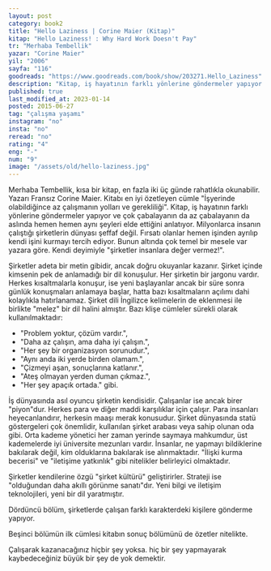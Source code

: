 ```yaml
---
layout: post  
category: book2  
title: "Hello Laziness | Corine Maier (Kitap)"  
kitap: "Hello Laziness! : Why Hard Work Doesn't Pay"  
tr: "Merhaba Tembellik"  
yazar: "Corine Maier"  
yil: "2006"  
sayfa: "116"  
goodreads: "https://www.goodreads.com/book/show/203271.Hello_Laziness"
description: "Kitap, iş hayatının farklı yönlerine göndermeler yapıyor ve çok çabalayanın da az çabalayanın da aslında hemen hemen aynı şeyleri elde ettiğini anlatıyor."
published: true
last_modified_at: 2023-01-14
posted: 2015-06-27
tag: "çalışma yaşamı"
instagram: "no"
insta: "no"
reread: "no"
rating: "4"
eng: "-"
num: "9"
image: "/assets/old/hello-laziness.jpg"
---
```


Merhaba Tembellik, kısa bir kitap, en fazla iki üç günde rahatlıkla okunabilir. Yazarı Fransız Corine Maier. Kitabı en iyi özetleyen cümle "İşyerinde olabildiğince az çalışmanın yolları ve gerekliliği". Kitap, iş hayatının farklı yönlerine göndermeler yapıyor ve çok çabalayanın da az çabalayanın da aslında hemen hemen aynı şeyleri elde ettiğini anlatıyor. Milyonlarca insanın çalıştığı şirketlerin dünyası şeffaf değil. Fırsatı olanlar hemen işinden ayrılıp kendi işini kurmayı tercih ediyor. Bunun altında çok temel bir mesele var yazara göre. Kendi deyimiyle "şirketler insanlara değer vermez!".  
  
Şirketler adeta bir metin gibidir, ancak doğru okuyanlar kazanır. Şirket içinde kimsenin pek de anlamadığı bir dil konuşulur. Her şirketin bir jargonu vardır. Herkes kısaltmalarla konuşur, ise yeni başlayanlar ancak bir süre sonra günlük konuşmaları anlamaya başlar, hatta bazı kısaltmaların açılımı dahi kolaylıkla hatırlanamaz. Şirket dili İngilizce kelimelerin de eklenmesi ile birlikte "melez" bir dil halini almıştır. Bazı klişe cümleler sürekli olarak kullanılmaktadır: 

- "Problem yoktur, çözüm vardır.", 
- "Daha az çalışın, ama daha iyi çalışın.", 
- "Her şey bir organizasyon sorunudur.", 
- "Aynı anda iki yerde birden olamam.", 
- "Çizmeyi aşan, sonuçlarına katlanır.", 
- "Ateş olmayan yerden duman çıkmaz.", 
- "Her şey apaçık ortada." gibi.  
  
İş dünyasında asıl oyuncu şirketin kendisidir. Çalışanlar ise ancak birer "piyon"dur. Herkes para ve diğer maddi karşılıklar için çalışır. Para insanları heyecanlandırır, herkesin maaşı merak konusudur. Şirket dünyasında statü göstergeleri çok önemlidir, kullanılan şirket arabası veya sahip olunan oda gibi. Orta kademe yönetici her zaman yerinde saymaya mahkumdur, üst kademelerde iyi üniversite mezunları vardır. İnsanlar, ne yapmayı bildiklerine bakılarak değil, kim olduklarına bakılarak ise alınmaktadır. "İlişki kurma becerisi" ve "iletişime yatkınlık" gibi nitelikler belirleyici olmaktadır.  
  
Şirketler kendilerine özgü "şirket kültürü" geliştirirler. Strateji ise "olduğundan daha akıllı görünme sanatı"dır. Yeni bilgi ve iletişim teknolojileri, yeni bir dil yaratmıştır.  
  
Dördüncü bölüm, şirketlerde çalışan farklı karakterdeki kişilere gönderme yapıyor.  
  
Beşinci bölümün ilk cümlesi kitabın sonuç bölümünü de özetler nitelikte.  
  
Çalışarak kazanacağınız hiçbir şey yoksa. hiç bir şey yapmayarak kaybedeceğiniz büyük bir şey de yok demektir.  
